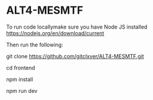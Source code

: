 # ALT4-MESMTF

To run code locallymake sure you have Node JS installed
https://nodejs.org/en/download/current

Then run the following:

git clone https://github.com/gitclxver/ALT4-MESMTF.git

cd frontend

npm install

npm run dev
